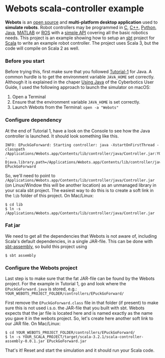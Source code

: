 # Webots scala-controller example

**Webots** is an [open source](https://github.com/cyberbotics/webots/blob/master/LICENSE) and **multi-platform desktop application** used to **simulate robots**. Robot controllers may be programmed in [C](https://cyberbotics.com/doc/guide/using-c), [C++](https://cyberbotics.com/doc/guide/using-cpp), [Python](https://cyberbotics.com/doc/guide/using-python), [Java](https://cyberbotics.com/doc/guide/using-java), [MATLAB](https://cyberbotics.com/doc/guide/using-matlab) or [ROS](https://cyberbotics.com/doc/guide/using-ros) with a [simple API](https://cyberbotics.com/doc/reference/nodes-and-api-functions) covering all the basic robotics needs.  This project is an example showing how to setup an [sbt](https://www.scala-sbt.org) project for [Scala](https://www.scala-lang.org/) to write an example robot controller. The project uses Scala 3, but the code will compile on Scala 2 as well.

### Before you start

Before trying this, first make sure that you followed [Tutorial-1](https://cyberbotics.com/doc/guide/tutorial-1-your-first-simulation-in-webots?tab-language=java) for Java. A common hurdle is to get the environment variable `JAVA_HOME` set correctly. Although it is explained in  the chaper [Using Java](https://cyberbotics.com/doc/guide/using-java?tab-language=java) of the Cyberbotics User Guide, I used the following approach to launch the simulator on macOS:

1. Open a Terminal
2. Ensure that the environment variable `JAVA_HOME`  is set correctly. 
3. Launch Webots from the Terminal: `open -a "Webots"`

### Configure dependency

At the end of Tutorial 1, have a look on the Console to see how the Java controller is launched. It should look something like this.

```
INFO: EPuckGoForward: Starting controller: java -XstartOnFirstThread -classpath /Applications/Webots.app/Contents/lib/controller/java/Controller.jar:YOUR_WEBOTS_PROJECT_FOLDER/controllers/EPuckGoForward/ -Djava.library.path=/Applications/Webots.app/Contents/lib/controller/java EPuckGoForward
```

So, we'll need to point to `/Applications/Webots.app/Contents/lib/controller/java/Controller.jar` (on Linux/Window this will be another location) as an unmanaged library in your scala sbt project. The easiest way to do this is to create a soft link in the `lib` folder of this project. On Mac/Linux:

```
$ cd lib
$ ln -s /Applications/Webots.app/Contents/lib/controller/java/Controller.jar
```

### Fat jar

We need to get all the dependencies that Webots is not aware of, including Scala's default dependencies,  in a single JAR-file. This can be done with [sbt-assembly](https://github.com/sbt/sbt-assembly), so build this project using

```
$ sbt assembly
```

 ### Configure the Webots project

Last step is to make sure that the fat JAR-file can be found by the Webots project. For the example in Tutorial 1, go and look where the `EPuckGoForward.java` is stored, e.g.: `YOUR_WEBOTS_PROJECT_FOLDER/controllers/EPuckGoForward/`

First remove the  `EPuckGoForward.class` file in that folder (if present) to make sure this is not used i.s.o. the JAR-file that you built with sbt. Webots expects that the jar file is located here and is named exactly as the name you gave it in the webots project. So, let's create here another soft link to our JAR file.  On Mac/Linux:

```
$ cd YOUR_WEBOTS_PROJECT_FOLDER/controllers/EPuckGoForward/
$ ln -s YOUR_SCALA_PROJECT/target/scala-3.2.1/scala-controller-assembly-0.0.1.jar EPuckGoForward.jar
```

 That's it! Reset and start the simulation and it should run your Scala code.

